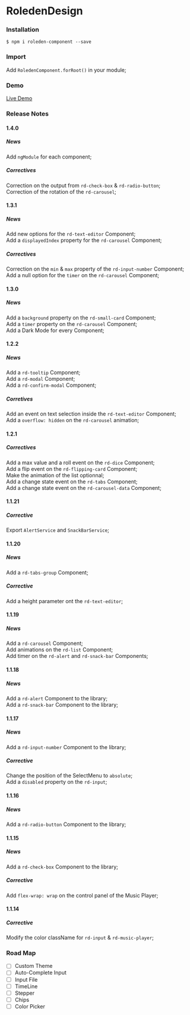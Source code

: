# RoledenDesign

### Installation

`$ npm i roleden-component --save`

### Import
Add `RoledenComponent.forRoot()` in your module;

### Demo

[Live Demo](http://roleden-design.herokuapp.com/)

### Release Notes

#### 1.4.0
##### News
Add `ngModule` for each component;

##### Correctives
Correction on the output from `rd-check-box` & `rd-radio-button`;\
Correction of the rotation of the `rd-carousel`;

#### 1.3.1
##### News
Add new options for the `rd-text-editor` Component;\
Add a `displayedIndex` property for the `rd-carousel` Component;

##### Correctives
Correction on the `min` & `max` property of the `rd-input-number` Component;\
Add a null option for the `timer` on the `rd-carousel` Component;

#### 1.3.0
##### News
Add a `background` property on the `rd-small-card` Component;\
Add a `timer` property on the `rd-carousel` Component;\
Add a Dark Mode for every Component;

#### 1.2.2
##### News
Add a `rd-tooltip` Component;\
Add a `rd-modal` Component;\
Add a `rd-confirm-modal` Component;

##### Corretives
Add an event on text selection inside the `rd-text-editor` Component;\
Add a `overflow: hidden` on the `rd-carousel` animation;

#### 1.2.1
##### Correctives
Add a max value and a roll event on the `rd-dice` Component;\
Add a flip event on the `rd-flipping-card` Component;\
Make the animation of the list optionnal;\
Add a change state event on the `rd-tabs` Component;\
Add a change state event on the `rd-carousel-data` Component;

#### 1.1.21
##### Corrective
Export `AlertService` and `SnackBarService`;

#### 1.1.20
##### News
Add a `rd-tabs-group` Component;

##### Corrective
Add a height parameter ont the `rd-text-editor`;

#### 1.1.19
##### News
Add a `rd-carousel` Component;\
Add animations on the `rd-list` Component;\
Add timer on the `rd-alert` and `rd-snack-bar` Components;

#### 1.1.18
##### News
Add a `rd-alert` Component to the library;\
Add a `rd-snack-bar` Component to the library;

#### 1.1.17
##### News
Add a `rd-input-number` Component to the library;

##### Corrective
Change the position of the SelectMenu to `absolute`;\
Add a `disabled` property on the `rd-input`;

#### 1.1.16
##### News
Add a `rd-radio-button` Component to the library;

#### 1.1.15
##### News
Add a `rd-check-box` Component to the library;

##### Corrective
Add `flex-wrap: wrap` on the control panel of the Music Player;

#### 1.1.14
##### Corrective
Modify the color className for `rd-input` & `rd-music-player`;

### Road Map

- [ ] Custom Theme
- [ ] Auto-Complete Input
- [ ] Input File
- [ ] TimeLine
- [ ] Stepper
- [ ] Chips
- [ ] Color Picker
